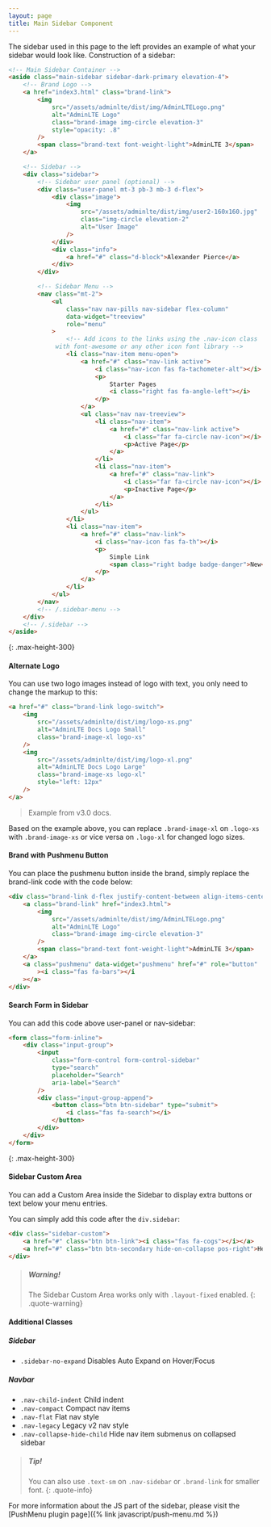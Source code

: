 ```yaml
---
layout: page
title: Main Sidebar Component
---
```


The sidebar used in this page to the left provides an example of what your sidebar would look like. Construction of a sidebar:

```html
<!-- Main Sidebar Container -->
<aside class="main-sidebar sidebar-dark-primary elevation-4">
    <!-- Brand Logo -->
    <a href="index3.html" class="brand-link">
        <img
            src="/assets/adminlte/dist/img/AdminLTELogo.png"
            alt="AdminLTE Logo"
            class="brand-image img-circle elevation-3"
            style="opacity: .8"
        />
        <span class="brand-text font-weight-light">AdminLTE 3</span>
    </a>

    <!-- Sidebar -->
    <div class="sidebar">
        <!-- Sidebar user panel (optional) -->
        <div class="user-panel mt-3 pb-3 mb-3 d-flex">
            <div class="image">
                <img
                    src="/assets/adminlte/dist/img/user2-160x160.jpg"
                    class="img-circle elevation-2"
                    alt="User Image"
                />
            </div>
            <div class="info">
                <a href="#" class="d-block">Alexander Pierce</a>
            </div>
        </div>

        <!-- Sidebar Menu -->
        <nav class="mt-2">
            <ul
                class="nav nav-pills nav-sidebar flex-column"
                data-widget="treeview"
                role="menu"
            >
                <!-- Add icons to the links using the .nav-icon class
             with font-awesome or any other icon font library -->
                <li class="nav-item menu-open">
                    <a href="#" class="nav-link active">
                        <i class="nav-icon fas fa-tachometer-alt"></i>
                        <p>
                            Starter Pages
                            <i class="right fas fa-angle-left"></i>
                        </p>
                    </a>
                    <ul class="nav nav-treeview">
                        <li class="nav-item">
                            <a href="#" class="nav-link active">
                                <i class="far fa-circle nav-icon"></i>
                                <p>Active Page</p>
                            </a>
                        </li>
                        <li class="nav-item">
                            <a href="#" class="nav-link">
                                <i class="far fa-circle nav-icon"></i>
                                <p>Inactive Page</p>
                            </a>
                        </li>
                    </ul>
                </li>
                <li class="nav-item">
                    <a href="#" class="nav-link">
                        <i class="nav-icon fas fa-th"></i>
                        <p>
                            Simple Link
                            <span class="right badge badge-danger">New</span>
                        </p>
                    </a>
                </li>
            </ul>
        </nav>
        <!-- /.sidebar-menu -->
    </div>
    <!-- /.sidebar -->
</aside>
```

{: .max-height-300}

#### Alternate Logo

You can use two logo images instead of logo with text, you only need to change the markup to this:

```html
<a href="#" class="brand-link logo-switch">
    <img
        src="/assets/adminlte/dist/img/logo-xs.png"
        alt="AdminLTE Docs Logo Small"
        class="brand-image-xl logo-xs"
    />
    <img
        src="/assets/adminlte/dist/img/logo-xl.png"
        alt="AdminLTE Docs Logo Large"
        class="brand-image-xs logo-xl"
        style="left: 12px"
    />
</a>
```

> Example from v3.0 docs.

Based on the example above, you can replace `.brand-image-xl` on `.logo-xs` with `.brand-image-xs` or vice versa on `.logo-xl` for changed logo sizes.

#### Brand with Pushmenu Button

You can place the pushmenu button inside the brand, simply replace the brand-link code with the code below:

```html
<div class="brand-link d-flex justify-content-between align-items-center">
    <a class="brand-link" href="index3.html">
        <img
            src="/assets/adminlte/dist/img/AdminLTELogo.png"
            alt="AdminLTE Logo"
            class="brand-image img-circle elevation-3"
        />
        <span class="brand-text font-weight-light">AdminLTE 3</span>
    </a>
    <a class="pushmenu" data-widget="pushmenu" href="#" role="button"
        ><i class="fas fa-bars"></i
    ></a>
</div>
```

#### Search Form in Sidebar

You can add this code above user-panel or nav-sidebar:

```html
<form class="form-inline">
    <div class="input-group">
        <input
            class="form-control form-control-sidebar"
            type="search"
            placeholder="Search"
            aria-label="Search"
        />
        <div class="input-group-append">
            <button class="btn btn-sidebar" type="submit">
                <i class="fas fa-search"></i>
            </button>
        </div>
    </div>
</form>
```

{: .max-height-300}

#### Sidebar Custom Area

You can add a Custom Area inside the Sidebar to display extra buttons or text below your menu entries.

You can simply add this code after the `div.sidebar`:

```html
<div class="sidebar-custom">
    <a href="#" class="btn btn-link"><i class="fas fa-cogs"></i></a>
    <a href="#" class="btn btn-secondary hide-on-collapse pos-right">Help</a>
</div>
```

> ##### Warning!
>
> The Sidebar Custom Area works only with `.layout-fixed` enabled.
> {: .quote-warning}

#### Additional Classes

##### Sidebar

-   `.sidebar-no-expand` Disables Auto Expand on Hover/Focus

##### Navbar

-   `.nav-child-indent` Child indent
-   `.nav-compact` Compact nav items
-   `.nav-flat` Flat nav style
-   `.nav-legacy` Legacy v2 nav style
-   `.nav-collapse-hide-child` Hide nav item submenus on collapsed sidebar

> ##### Tip!
>
> You can also use `.text-sm` on `.nav-sidebar` or `.brand-link` for smaller font.
> {: .quote-info}

For more information about the JS part of the sidebar, please visit the [PushMenu plugin page]({% link javascript/push-menu.md %})
